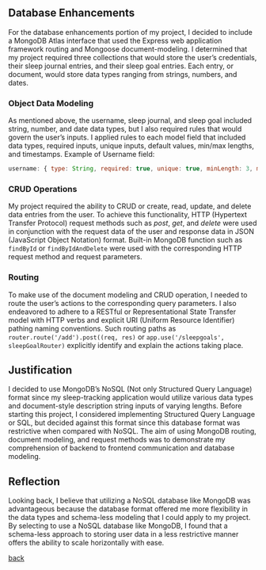 ## Database Enhancements
For the database enhancements portion of my project, I decided to include a MongoDB Atlas interface that used the Express web application framework routing and Mongoose document-modeling. I determined that my project required three collections that would store the user’s credentials, their sleep journal entries, and their sleep goal entries. Each entry, or document, would store data types ranging from strings, numbers, and dates.

### Object Data Modeling
As mentioned above, the username, sleep journal, and sleep goal included string, number, and date data types, but I also required rules that would govern the user’s inputs. I applied rules to each model field that included data types, required inputs, unique inputs, default values, min/max lengths, and timestamps. 
Example of Username field:
```javascript
username: { type: String, required: true, unique: true, minLength: 3, maxLength: 10 },
```

### CRUD Operations
My project required the ability to CRUD or create, read, update, and delete data entries from the user. To achieve this functionality, HTTP (Hypertext Transfer Protocol) request methods such as *post*, *get*, and *delete* were used in conjunction with the request data of the user and response data in JSON (JavaScript Object Notation) format. Built-in MongoDB function such as `findById` or `findByIdAndDelete` were used with the corresponding HTTP request method and request parameters.

### Routing
To make use of the document modeling and CRUD operation, I needed to route the user’s actions to the corresponding query parameters. I also endeavored to adhere to a RESTful or Representational State Transfer model with HTTP verbs and explicit URI (Uniform Resource Identifier) pathing naming conventions. Such routing paths as `router.route('/add').post((req, res)` or `app.use('/sleepgoals', sleepGoalRouter)` explicitly identify and explain the actions taking place.

## Justification
I decided to use MongoDB’s NoSQL (Not only Structured Query Language) format since my sleep-tracking application would utilize various data types and document-style description string inputs of varying lengths. Before starting this project, I considered implementing Structured Query Language or SQL, but decided against this format since this database format was restrictive when compared with NoSQL. The aim of using MongoDB routing, document modeling, and request methods was to demonstrate my comprehension of backend to frontend communication and database modeling. 

## Reflection
Looking back, I believe that utilizing a NoSQL database like MongoDB was advantageous because the database format offered me more flexibility in the data types and schema-less modeling that I could apply to my project. By selecting to use a NoSQL database like MongoDB, I found that a schema-less approach to storing user data in a less restrictive manner offers the ability to scale horizontally with ease.

[back](index.html)
